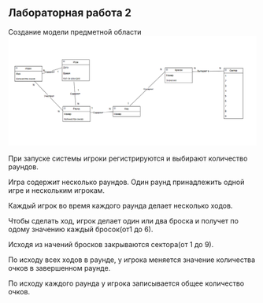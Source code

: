 
## Лабораторная работа 2
Создание модели предметной области
![Модель предметной области](/images/%D0%A1%D0%BD%D0%B8%D0%BC%D0%BE%D0%BA%20%D1%8D%D0%BA%D1%80%D0%B0%D0%BD%D0%B0%202024-04-01%20143136.png)

При запуске системы игроки регистрируются и выбирают количество раундов. 

Игра содержит несколько раундов. Один раунд принадлежить одной игре и нескольким игрокам.

Каждый игрок во время каждого раунда делает несколько ходов.

Чтобы сделать ход, игрок делает один или два броска и получет по одому значению каждый бросок(от1 до 6).

Исходя из начений бросков закрываются сектора(от 1 до 9).

По исходу всех ходов в раунде, у игрока меняется значение количества очков в завершенном раунде.

По исходу каждого раунда у игрока записывается общее количество очков.

